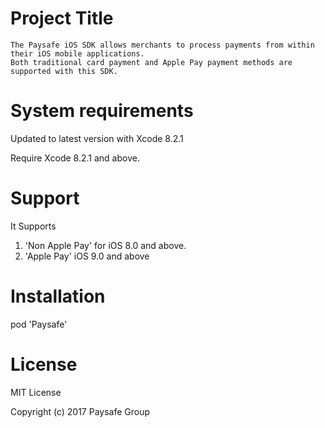 # Project Title

    The Paysafe iOS SDK allows merchants to process payments from within their iOS mobile applications. 
    Both traditional card payment and Apple Pay payment methods are supported with this SDK.

# System requirements 

Updated to latest version with Xcode 8.2.1

Require Xcode 8.2.1 and above.

# Support

It Supports
1) 'Non Apple Pay' for iOS 8.0 and above.
2) 'Apple Pay' iOS 9.0 and above

# Installation
pod 'Paysafe'

# License

MIT License

Copyright (c) 2017 Paysafe Group
